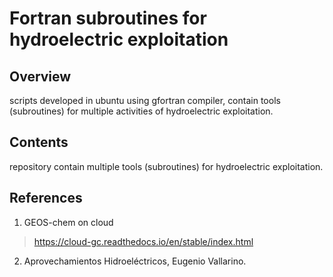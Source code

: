 # Fortran subroutines for hydroelectric exploitation 

## Overview

scripts developed in ubuntu using gfortran compiler, contain tools (subroutines) for multiple activities of hydroelectric exploitation.

## Contents

repository contain multiple tools (subroutines) for hydroelectric exploitation.

## References

1. GEOS-chem on cloud
  > https://cloud-gc.readthedocs.io/en/stable/index.html

2. Aprovechamientos Hidroeléctricos, Eugenio Vallarino.
